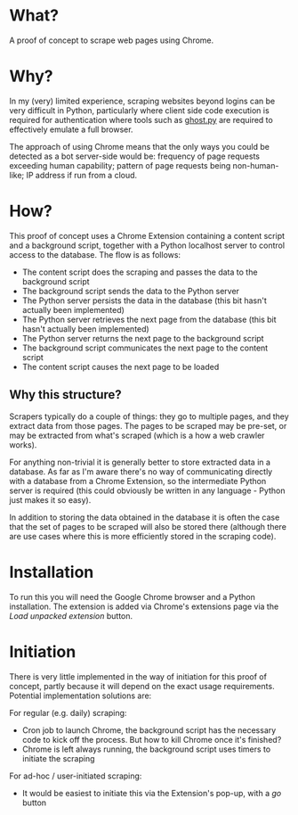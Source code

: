 # What?

A proof of concept to scrape web pages using Chrome.

# Why?

In my (very) limited experience, scraping websites beyond logins can be very difficult in Python, particularly where client side code execution is required for authentication where tools such as [ghost.py](http://jeanphix.me/Ghost.py/) are required to effectively emulate a full browser.

The approach of using Chrome means that the only ways you could be detected as a bot server-side would be: frequency of page requests exceeding human capability; pattern of page requests being non-human-like; IP address if run from a cloud.

# How?

This proof of concept uses a Chrome Extension containing a content script and a background script, together with a Python localhost server to control access to the database. The flow is as follows:

* The content script does the scraping and passes the data to the background script
* The background script sends the data to the Python server
* The Python server persists the data in the database (this bit hasn't actually been implemented)
* The Python server retrieves the next page from the database (this bit hasn't actually been implemented)
* The Python server returns the next page to the background script
* The background script communicates the next page to the content script
* The content script causes the next page to be loaded

## Why this structure?

Scrapers typically do a couple of things: they go to multiple pages, and they extract data from those pages. The pages to be scraped may be pre-set, or may be extracted from what's scraped (which is a how a web crawler works).

For anything non-trivial it is generally better to store extracted data in a database. As far as I'm aware there's no way of communicating directly with a database from a Chrome Extension, so the intermediate Python server is required (this could obviously be written in any language - Python just makes it so easy).

In addition to storing the data obtained in the database it is often the case that the set of pages to be scraped will also be stored there (although there are use cases where this is more efficiently stored in the scraping code).

# Installation

To run this you will need the Google Chrome browser and a Python installation. The extension is added via Chrome's extensions page via the *Load unpacked extension* button.

# Initiation

There is very little implemented in the way of initiation for this proof of concept, partly because it will depend on the exact usage requirements. Potential implementation solutions are:

For regular (e.g. daily) scraping:

* Cron job to launch Chrome, the background script has the necessary code to kick off the process. But how to kill Chrome once it's finished?
* Chrome is left always running, the background script uses timers to initiate the scraping

For ad-hoc / user-initiated scraping:

* It would be easiest to initiate this via the Extension's pop-up, with a *go* button
